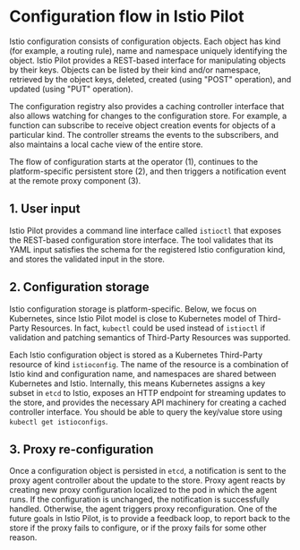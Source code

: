 # Configuration flow in Istio Pilot

Istio configuration consists of configuration objects. Each object has kind
(for example, a routing rule), name and namespace uniquely identifying the
object.  Istio Pilot provides a REST-based interface for manipulating objects
by their keys. Objects can be listed by their kind and/or namespace, retrieved
by the object keys, deleted, created (using "POST" operation), and updated
(using "PUT" operation).

The configuration registry also provides a caching controller interface that
also allows watching for changes to the configuration store. For example, a
function can subscribe to receive object creation events for objects of a
particular kind. The controller streams the events to the subscribers, and also
maintains a local cache view of the entire store.

The flow of configuration starts at the operator (1), continues to the
platform-specific persistent store (2), and then triggers a notification event at
the remote proxy component (3).

## 1. User input

Istio Pilot provides a command line interface called `istioctl` that exposes
the REST-based configuration store interface.  The tool validates that its YAML
input satisfies the schema for the registered Istio configuration kind, and
stores the validated input in the store.

## 2. Configuration storage

Istio configuration storage is platform-specific. Below, we focus on Kubernetes,
since Istio Pilot model is close to Kubernetes model of Third-Party
Resources. In fact, `kubectl` could be used instead of `istioctl` if validation
and patching semantics of Third-Party Resources was supported.

Each Istio configuration object is stored as a Kubernetes Third-Party resource
of kind `istioconfig`. The name of the resource is a combination of Istio kind
and configuration name, and namespaces are shared between Kubernetes and Istio.
Internally, this means Kubernetes assigns a key subset in `etcd` to Istio,
exposes an HTTP endpoint for streaming updates to the store, and provides the
necessary API machinery for creating a cached controller interface.
You should be able to query the key/value store using `kubectl get istioconfigs`.

## 3. Proxy re-configuration

Once a configuration object is persisted in `etcd`, a notification is sent to
the proxy agent controller about the update to the store.  Proxy agent reacts
by creating new proxy configuration localized to the pod in which the agent
runs.  If the configuration is unchanged, the notification is successfully
handled. Otherwise, the agent triggers proxy reconfiguration. One of the future
goals in Istio Pilot, is to provide a feedback loop, to report back to the
store if the proxy fails to configure, or if the proxy fails for some other
reason.



